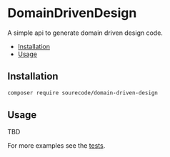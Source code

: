 # DomainDrivenDesign

A simple api to generate domain driven design code. 

- [Installation](#installation)
- [Usage](#usage)

## Installation

```bash
composer require sourecode/domain-driven-design
```

## Usage

TBD

For more examples see the [tests](./tests).


